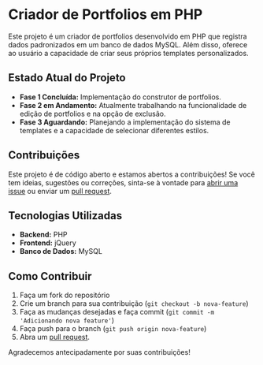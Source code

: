 # Criador de Portfolios em PHP

Este projeto é um criador de portfolios desenvolvido em PHP que registra dados padronizados em um banco de dados MySQL. Além disso, oferece ao usuário a capacidade de criar seus próprios templates personalizados.

## Estado Atual do Projeto

- **Fase 1 Concluída:** Implementação do construtor de portfolios.
- **Fase 2 em Andamento:** Atualmente trabalhando na funcionalidade de edição de portfolios e na opção de exclusão.
- **Fase 3 Aguardando:** Planejando a implementação do sistema de templates e a capacidade de selecionar diferentes estilos.

## Contribuições

Este projeto é de código aberto e estamos abertos a contribuições! Se você tem ideias, sugestões ou correções, sinta-se à vontade para [abrir uma issue](https://github.com/abdalazard/NoobPHP/issues/new) ou enviar um [pull request](https://github.com/abdalazard/NoobPHP/compare).

## Tecnologias Utilizadas

- **Backend:** PHP
- **Frontend:** jQuery
- **Banco de Dados:** MySQL

## Como Contribuir

1. Faça um fork do repositório
2. Crie um branch para sua contribuição (`git checkout -b nova-feature`)
3. Faça as mudanças desejadas e faça commit (`git commit -m 'Adicionando nova feature'`)
4. Faça push para o branch (`git push origin nova-feature`)
5. Abra um [pull request](https://github.com/abdalazard/NoobPHP/compare).


Agradecemos antecipadamente por suas contribuições!
